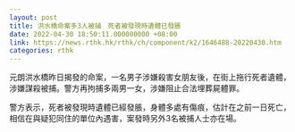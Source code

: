 ```yaml
---
layout: post
title: 洪水橋命案多3人被捕　死者被發現時遺體已發脹
date: 2022-04-30 18:50:11.000000000 +08:00
link: https://news.rthk.hk/rthk/ch/component/k2/1646488-20220430.htm
categories: rthk
---
```


元朗洪水橋昨日揭發的命案，一名男子涉嫌殺害女朋友後，在街上拖行死者遺體，涉嫌謀殺被捕。警方再拘捕多兩男一女，涉嫌阻止合法埋葬屍體罪。

警方表示，死者被發現時遺體已經發脹，身體多處有傷痕，估計在之前一日死亡，相信在與疑犯同住的單位內遇害，案發時另外3名被捕人士亦在場。
